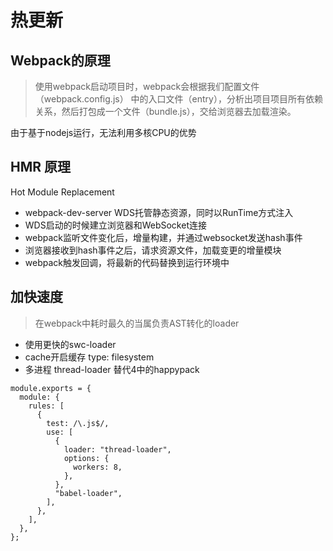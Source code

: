 # 热更新

## Webpack的原理
> 使用webpack启动项目时，webpack会根据我们配置文件（webpack.config.js） 中的入口文件（entry），分析出项目项目所有依赖关系，然后打包成一个文件（bundle.js），交给浏览器去加载渲染。


由于基于nodejs运行，无法利用多核CPU的优势


## HMR 原理
Hot Module Replacement
* webpack-dev-server WDS托管静态资源，同时以RunTime方式注入
* WDS启动的时候建立浏览器和WebSocket连接
* webpack监听文件变化后，增量构建，并通过websocket发送hash事件
* 浏览器接收到hash事件之后，请求资源文件，加载变更的增量模块
* webpack触发回调，将最新的代码替换到运行环境中

## 加快速度
> 在webpack中耗时最久的当属负责AST转化的loader
* 使用更快的swc-loader
* cache开启缓存 type: filesystem
* 多进程 thread-loader 替代4中的happypack

```
module.exports = {
  module: {
    rules: [
      {
        test: /\.js$/,
        use: [
          {
            loader: "thread-loader",
            options: {
              workers: 8,
            },
          },
          "babel-loader",
        ],
      },
    ],
  },
};
```
